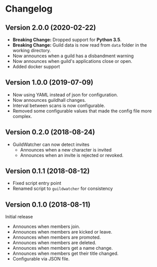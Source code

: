 # Changelog
## Version 2.0.0 (2020-02-22)
- **Breaking Change:** Dropped support for **Python 3.5**.
- **Breaking Change:** Guild data is now read from `data` folder in the working directory.
- Now announces when a guild has a disbandment warning
- Now announces when guild's applications close or open.
- Added docker support


## Version 1.0.0 (2019-07-09)
- Now using YAML instead of json for configuration.
- Now announces guildhall changes.
- Interval between scans is now configurable.
- Removed some configurable values that made the config file more complex.

## Version 0.2.0 (2018-08-24)
- GuildWatcher can now detect invites
    - Announces when a new character is invited
    - Announces when an invite is rejected or revoked.

## Version 0.1.1 (2018-08-12)
- Fixed script entry point
- Renamed script to `guildwatcher` for consistency

## Version 0.1.0 (2018-08-11)
Initial release
- Announces when members join.
- Announces when members are kicked or leave.
- Announces when members are promoted.
- Announces when members are deleted.
- Announces when members get a name change.
- Announces when members get their title changed.
- Configurable via JSON file.